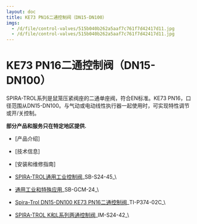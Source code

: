 ```yaml
---
layout: doc
title: KE73 PN16二通控制阀（DN15-DN100）
imgs:
  - /d/file/control-valves/515b040b262a5aaf7c761f7d42417d11.jpg
  - /d/file/control-valves/515b040b262a5aaf7c761f7d42417d11.jpg
---
```


# KE73 PN16二通控制阀（DN15-DN100）

SPIRA-TROL系列是鼠笼压紧阀座的二通单座阀，符合EN标准。KE73 PN16，口径范围从DN15-DN100。与气动或电动线性执行器一起使用时，可实现特性调节或开/关控制。

**部分产品和服务只在特定地区提供.**

- [产品介绍]
- [技术信息]
- [安装和维修指南]

- [SPIRA-TROL通用工业控制阀](/d/pdf/SB-S24-45-SPIRA-TROL通用工业控制阀.pdf)\_SB-S24-45\_\
- [通用工业和特殊应用](/d/pdf/SB-GCM-24-控制阀-通用-通用工业和特殊应用.pdf)\_SB-GCM-24\_\

- [Spira-Trol DN15-DN100 KE73 PN16二通控制阀](/d/pdf/TI-P374-02C-Spira-Trol%20DN15-DN100%20KE73%20PN16二通控制阀.pdf)\_TI-P374-02C\_\

- [SPIRA-TROL K和L系列两通控制阀](/d/pdf/IM-S24-42-SPIRA-TROL%20K和L系列两通控制阀.pdf)\_IM-S24-42\_\
